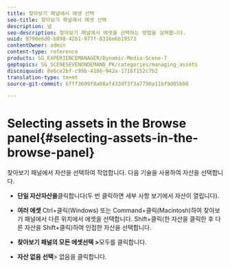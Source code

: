 ```yaml
---
title: 찾아보기 패널에서 에셋 선택
seo-title: 찾아보기 패널에서 에셋 선택
description: 널
seo-description: 찾아보기 패널에서 에셋을 선택하는 방법을 살펴봅니다.
uuid: 0790e6d0-b898-42b1-977f-8316e6b19573
contentOwner: admin
content-type: reference
products: SG_EXPERIENCEMANAGER/Dynamic-Media-Scene-7
geptopics: SG_SCENESEVENONDEMAND_PK/categories/managing_assets
discoiquuid: 8e6ce2bf-c99b-4106-942a-1716f152c7b2
translation-type: tm+mt
source-git-commit: 6fff3699f8a08af433df3f3a7790a11bf9d05b00

---
```



# Selecting assets in the Browse panel{#selecting-assets-in-the-browse-panel}

찾아보기 패널에서 자산을 선택하여 작업합니다. 다음 기술을 사용하여 자산을 선택합니다.

* **단일 자산자산을**&#x200B;클릭합니다(두 번 클릭하면 세부 사항 보기에서 자산이 열립니다).

* **여러 에셋** Ctrl+클릭(Windows) 또는 Command+클릭(Macintosh)하여 찾아보기 패널에서 다른 위치에서 에셋을 선택합니다. Shift+클릭(한 자산을 클릭한 후 다른 자산을 Shift+클릭)하여 인접한 자산을 선택합니다.

* **찾아보기 패널의 모든 에셋선택 >**&#x200B;모두를 클릭합니다.

* **자산 없음 선택**> 없음을 클릭합니다.
